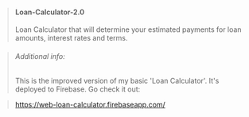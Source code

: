 > #### Loan-Calculator-2.0
> Loan Calculator that will determine your estimated payments for loan amounts, interest rates and terms.

> ###### Additional info:
> This is the improved version of my basic 'Loan Calculator'.
> It's deployed to Firebase. Go check it out:  

> https://web-loan-calculator.firebaseapp.com/
